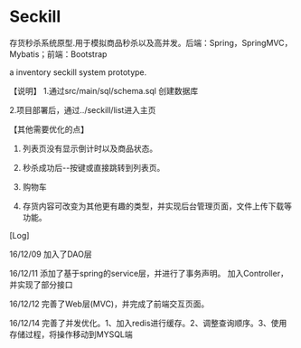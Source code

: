 # Seckill
存货秒杀系统原型.用于模拟商品秒杀以及高并发。后端：Spring，SpringMVC，Mybatis；前端：Bootstrap

a inventory seckill system prototype.

【说明】
1.通过src/main/sql/schema.sql 创建数据库

2.项目部署后，通过../seckill/list进入主页



【其他需要优化的点】

1. 列表页没有显示倒计时以及商品状态。

2. 秒杀成功后--按键或直接跳转到列表页。

3. 购物车

4. 存货内容可改变为其他更有趣的类型，并实现后台管理页面，文件上传下载等功能。





[Log]

16/12/09   加入了DAO层

16/12/11   添加了基于spring的service层，并进行了事务声明。
           加入Controller，并实现了部分接口

16/12/12   完善了Web层(MVC)，并完成了前端交互页面。

16/12/14  完善了并发优化。1、加入redis进行缓存。2、调整查询顺序。3、使用存储过程，将操作移动到MYSQL端



